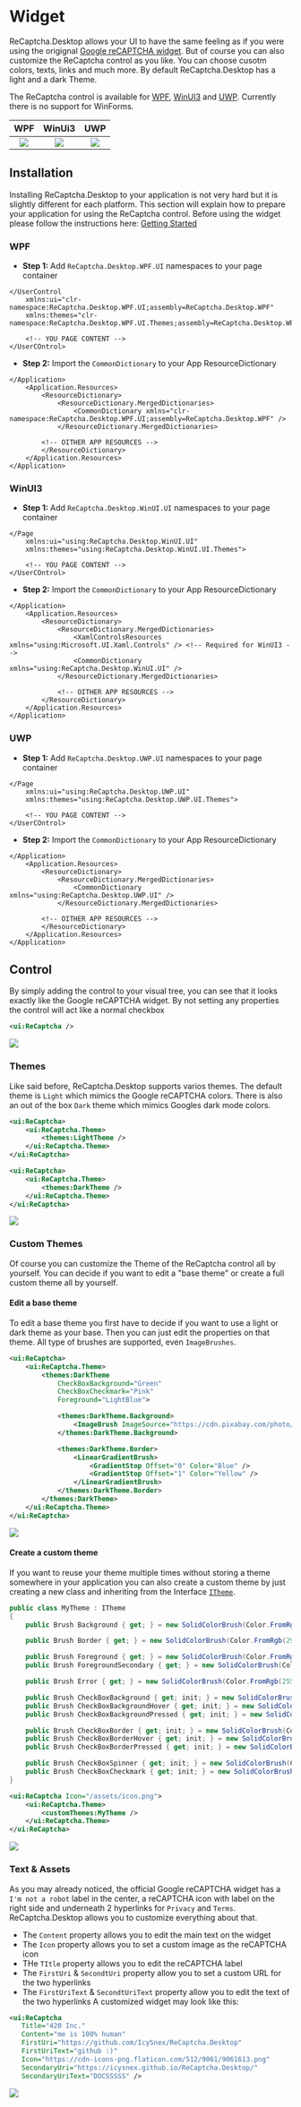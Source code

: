 # Widget
ReCaptcha.Desktop allows your UI to have the same feeling as if you were using the origignal [Google reCAPTCHA widget](https://www.google.com/recaptcha/api2/demo). But of course you can also customize the ReCaptcha control as you like. You can choose cusotm colors, texts, links and much more. By default ReCaptcha.Desktop has a light and a dark Theme.

The ReCaptcha control is available for [WPF](reference/wpf/ui), [WinUI3](reference/winui/ui) and [UWP](reference/uwp/ui). Currently there is no support for WinForms.

WPF                                                |  WinUi3                                                |  UWP
:-------------------------------------------------:|:------------------------------------------------------:|:----------------------------------------------------:
![](/guide/widget/demo-wpf.png)  |  ![](/guide/widget/demo-winui3.png)  |  ![](/guide/widget/demo-uwp.png)


## Installation
Installing ReCaptcha.Desktop to your application is not very hard but it is slightly different for each platform. This section will explain how to prepare your application for using the ReCaptcha control. Before using the widget please follow the instructions here: [Getting Started](/ReCaptcha.Desktop/guide/getting-started.html#wpf-winui3-uwp-winforms)

### WPF
- **Step 1:** Add `ReCaptcha.Desktop.WPF.UI` namespaces to your page container
```xml{2-3}
</UserControl
    xmlns:ui="clr-namespace:ReCaptcha.Desktop.WPF.UI;assembly=ReCaptcha.Desktop.WPF"
    xmlns:themes="clr-namespace:ReCaptcha.Desktop.WPF.UI.Themes;assembly=ReCaptcha.Desktop.WPF">

    <!-- YOU PAGE CONTENT -->
</UserCOntrol>
```

- **Step 2:** Import the `CommonDictionary` to your App ResourceDictionary 
```xml{4-6}
</Application>
    <Application.Resources>
        <ResourceDictionary>
            <ResourceDictionary.MergedDictionaries>
                <CommonDictionary xmlns="clr-namespace:ReCaptcha.Desktop.WPF.UI;assembly=ReCaptcha.Desktop.WPF" />
            </ResourceDictionary.MergedDictionaries>

        <!-- OITHER APP RESOURCES -->
        </ResourceDictionary>
    </Application.Resources>
</Application>
```

### WinUI3

- **Step 1:** Add `ReCaptcha.Desktop.WinUI.UI` namespaces to your page container
```xml{2-3}
</Page
    xmlns:ui="using:ReCaptcha.Desktop.WinUI.UI"
    xmlns:themes="using:ReCaptcha.Desktop.WinUI.UI.Themes">

    <!-- YOU PAGE CONTENT -->
</UserCOntrol>
```

- **Step 2:** Import the `CommonDictionary` to your App ResourceDictionary 
```xml{4,6-7}
</Application>
    <Application.Resources>
        <ResourceDictionary>
            <ResourceDictionary.MergedDictionaries>
                <XamlControlsResources xmlns="using:Microsoft.UI.Xaml.Controls" /> <!-- Required for WinUI3 -->
                <CommonDictionary xmlns="using:ReCaptcha.Desktop.WinUI.UI" />
            </ResourceDictionary.MergedDictionaries>

            <!-- OITHER APP RESOURCES -->
        </ResourceDictionary>
    </Application.Resources>
</Application>
```

### UWP

- **Step 1:** Add `ReCaptcha.Desktop.UWP.UI` namespaces to your page container
```xml{2-3}
</Page
    xmlns:ui="using:ReCaptcha.Desktop.UWP.UI"
    xmlns:themes="using:ReCaptcha.Desktop.UWP.UI.Themes">

    <!-- YOU PAGE CONTENT -->
</UserCOntrol>
```

- **Step 2:** Import the `CommonDictionary` to your App ResourceDictionary 
```xml{4-6}
</Application>
    <Application.Resources>
        <ResourceDictionary>
            <ResourceDictionary.MergedDictionaries>
                <CommonDictionary xmlns="using:ReCaptcha.Desktop.UWP.UI" />
            </ResourceDictionary.MergedDictionaries>
            
        <!-- OITHER APP RESOURCES -->
        </ResourceDictionary>
    </Application.Resources>
</Application>
```


## Control
By simply adding the control to your visual tree, you can see that it looks exactly like the Google reCAPTCHA widget. By not setting any properties the control will act like a normal checkbox
```xml
<ui:ReCaptcha />
```
![](/guide/widget/control.gif)

### Themes
Like said before, ReCaptcha.Desktop supports varios themes. The default theme is `Light` which mimics the Google reCAPTCHA colors. There is also an out of the box `Dark` theme which mimics Googles dark mode colors.
```xml
<ui:ReCaptcha>
    <ui:ReCaptcha.Theme>
        <themes:LightTheme />
    </ui:ReCaptcha.Theme>
</ui:ReCaptcha>

<ui:ReCaptcha>
    <ui:ReCaptcha.Theme>
        <themes:DarkTheme />
    </ui:ReCaptcha.Theme>
</ui:ReCaptcha>
```
![](/guide/widget/control-themes.png)

### Custom Themes
Of course you can customize the Theme of the ReCaptcha control all by yourself. You can decide if you want to edit a "base theme" or create a full custom theme all by yourself.

#### Edit a base theme
To edit a base theme you first have to decide if you want to use a light or dark theme as your base. Then you can just edit the properties on that theme. All type of brushes are supported, even `ImageBrushes`.
```xml
<ui:ReCaptcha>
    <ui:ReCaptcha.Theme>
        <themes:DarkTheme
            CheckBoxBackground="Green"
            CheckBoxCheckmark="Pink"
            Foreground="LightBlue">

            <themes:DarkTheme.Background>
                <ImageBrush ImageSource="https://cdn.pixabay.com/photo/2015/04/23/22/00/tree-736885_1280.jpg" />
            </themes:DarkTheme.Background>

            <themes:DarkTheme.Border>
                <LinearGradientBrush>
                    <GradientStop Offset="0" Color="Blue" />
                    <GradientStop Offset="1" Color="Yellow" />
                </LinearGradientBrush>
            </themes:DarkTheme.Border>
        </themes:DarkTheme>
    </ui:ReCaptcha.Theme>
</ui:ReCaptcha>
```
![](/guide/widget/control-customthemes-base.png)

#### Create a custom theme
If you want to reuse your theme multiple times without storing a theme somewhere in your application you can also create a custom theme by just creating a new class and inheriting from the Interface [`ITheme`](/ReCaptcha.Desktop/reference/recaptcha.desktop.wpf/ui/themes/interfaces/itheme.html).
```cs
public class MyTheme : ITheme
{
    public Brush Background { get; } = new SolidColorBrush(Color.FromRgb(18, 18, 18));

    public Brush Border { get; } = new SolidColorBrush(Color.FromRgb(29, 29, 29));

    public Brush Foreground { get; } = new SolidColorBrush(Color.FromRgb(236, 214, 255));
    public Brush ForegroundSecondary { get; } = new SolidColorBrush(Color.FromRgb(225, 194, 252));

    public Brush Error { get; } = new SolidColorBrush(Color.FromRgb(255, 0, 0));

    public Brush CheckBoxBackground { get; init; } = new SolidColorBrush(Color.FromRgb(39, 39, 39));
    public Brush CheckBoxBackgroundHover { get; init; } = new SolidColorBrush(Color.FromRgb(44, 44, 44));
    public Brush CheckBoxBackgroundPressed { get; init; } = new SolidColorBrush(Color.FromRgb(45, 45, 45));

    public Brush CheckBoxBorder { get; init; } = new SolidColorBrush(Color.FromRgb(44, 44, 44));
    public Brush CheckBoxBorderHover { get; init; } = new SolidColorBrush(Color.FromRgb(45, 45, 45));
    public Brush CheckBoxBorderPressed { get; init; } = new SolidColorBrush(Color.FromRgb(50, 50, 50));

    public Brush CheckBoxSpinner { get; init; } = new SolidColorBrush(Color.FromRgb(187, 134, 252));
    public Brush CheckBoxCheckmark { get; init; } = new SolidColorBrush(Color.FromRgb(187, 134, 252));
}
```
```xml
<ui:ReCaptcha Icon="/assets/icon.png">
    <ui:ReCaptcha.Theme>
        <customThemes:MyTheme />
    </ui:ReCaptcha.Theme>
</ui:ReCaptcha>
```
![](/guide/widget/control-customthemes-custom.png)

### Text & Assets
As you may already noticed, the official Google reCAPTCHA widget has a `I'm not a robot` label in the center, a reCAPTCHA icon with label on the right side and underneath 2 hyperlinks for `Privacy` and `Terms`.
ReCaptcha.Desktop allows you to customize everything about that.
- The `Content` property allows you to edit the main text on the widget
- The `Icon` property allows you to set a custom image as the reCAPTCHA icon
- THe `TItle` property allows you to edit the reCAPTCHA label
- The `FirstUri` & `SecondtUri` property allow you to set a custom URL for the two hyperlinks
- The `FirstUriText` & `SecondtUriText` property allow you to edit the text of the two hyperlinks
A customized widget may look like this:
```xml
<ui:ReCaptcha
   Title="420 Inc."
   Content="me is 100% human"
   FirstUri="https://github.com/IcySnex/ReCaptcha.Desktop"
   FirstUriText="github :)"
   Icon="https://cdn-icons-png.flaticon.com/512/9061/9061613.png"
   SecondaryUri="https://icysnex.github.io/ReCaptcha.Desktop/"
   SecondaryUriText="DOCSSSSS" />
```
![](/guide/widget/control-textassets.png)